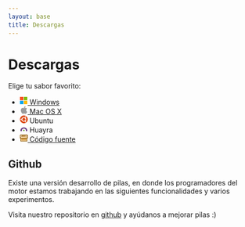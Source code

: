 ```yaml
---
layout: base 
title: Descargas
---
```


# Descargas

Elige tu sabor favorito:

<ul id='descargas'>
 <li><a href='d_windows.html'><img width=16 height=16 src='images/windows.png'> Windows</a></li>
 <li><a href='d_mac.html'><img width=16 height=16 src='images/platform_mac.png'> Mac OS X</a></li>
 <li><img width=16 height=16 src='images/ico-ubuntu.png'> Ubuntu</li>
 <li><img width=16 height=16 src='images/huayra.png'> Huayra</li>
 <li><a href='d_codigo.html'><img width=16 height=16 src='images/menu_pack.gif'> Código fuente</a></li>
</ul>



## Github

Existe una versión desarrollo de pilas, en donde los programadores del
motor estamos trabajando en las siguientes funcionalidades y varios experimentos.

Visita
nuestro repositorio en <a href='https://github.com/hugoruscitti/pilas'>github</a> y ayúdanos
a mejorar pilas :)
